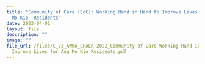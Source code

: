 ```yaml
---
title: "Community of Care (CoC): Working Hand in Hand to Improve Lives for Ang
  Mo Kio  Residents"
date: 2023-04-01
layout: file
description: ""
image: ""
file_url: /files/C_73_AWWA_CHALK 2022_Community of Care Working Hand in Hand to
  Improve Lives for Ang Mo Kio Residents.pdf
---
```

